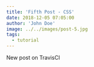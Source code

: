```yaml
---
title: 'Fifth Post - CSS'
date: 2018-12-05 07:05:00
author: 'John Doe'
image: ../../images/post-5.jpg
tags:
  - tutorial
---
```


New post on TravisCI
